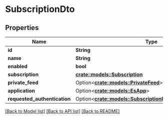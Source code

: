 # SubscriptionDto

## Properties

Name | Type | Description | Notes
------------ | ------------- | ------------- | -------------
**id** | **String** |  | 
**name** | **String** |  | 
**enabled** | **bool** |  | 
**subscription** | [**crate::models::Subscription**](Subscription.md) |  | 
**private_feed** | Option<[**crate::models::PrivateFeed**](PrivateFeed.md)> |  | [optional]
**application** | Option<[**crate::models::EsApp**](ES_App.md)> |  | [optional]
**requested_authentication** | Option<[**crate::models::SubscriptionRequestedAuthorizations**](SubscriptionRequestedAuthorizations.md)> |  | [optional]

[[Back to Model list]](../README.md#documentation-for-models) [[Back to API list]](../README.md#documentation-for-api-endpoints) [[Back to README]](../README.md)


